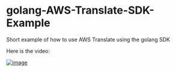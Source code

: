 # golang-AWS-Translate-SDK-Example
Short example of how to use AWS Translate using the golang SDK

Here is the video:

[![image](https://img.youtube.com/vi/BTuOU-zveHg/0.jpg)](https://youtu.be/BTuOU-zveHg)
